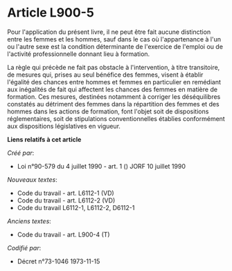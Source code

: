 # Article L900-5

Pour l'application du présent livre, il ne peut être fait aucune distinction entre les femmes et les hommes, sauf dans le cas
où l'appartenance à l'un ou l'autre sexe est la condition déterminante de l'exercice de l'emploi ou de l'activité
professionnelle donnant lieu à formation.

La règle qui précède ne fait pas obstacle à l'intervention, à titre transitoire, de mesures qui, prises au seul bénéfice des
femmes, visent à établir l'égalité des chances entre hommes et femmes en particulier en remédiant aux inégalités de fait qui
affectent les chances des femmes en matière de formation. Ces mesures, destinées notamment à corriger les déséquilibres
constatés au détriment des femmes dans la répartition des femmes et des hommes dans les actions de formation, font l'objet
soit de dispositions réglementaires, soit de stipulations conventionnelles établies conformément aux dispositions
législatives en vigueur.

**Liens relatifs à cet article**

_Créé par_:

  - Loi n°90-579 du 4 juillet 1990 - art. 1 () JORF 10 juillet 1990

_Nouveaux textes_:

  - Code du travail - art. L6112-1 (VD)
  - Code du travail - art. L6112-2 (VD)
  - Code du travail L6112-1, L6112-2, D6112-1

_Anciens textes_:

  - Code du travail - art. L900-4 (T)

_Codifié par_:

  - Décret n°73-1046 1973-11-15
